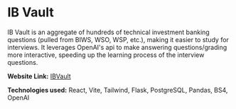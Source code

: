 # IB Vault

IB Vault is an aggregate of hundreds of technical investment banking questions (pulled from BIWS, WSO, WSP, etc.), making it easier to study for interviews. It leverages OpenAI's api to make answering questions/grading more interactive, speeding up the learning process of the interview questions.

**Website Link:** [IBVault](https://ibvault.netlify.app/)

**Technologies used:** React, Vite, Tailwind, Flask, PostgreSQL, Pandas, BS4, OpenAI
